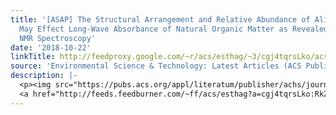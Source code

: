 ```yaml
---
title: '[ASAP] The Structural Arrangement and Relative Abundance of Aliphatic Units
  May Effect Long-Wave Absorbance of Natural Organic Matter as Revealed by <sup>1</sup>H
  NMR Spectroscopy'
date: '2018-10-22'
linkTitle: http://feedproxy.google.com/~r/acs/esthag/~3/cgj4tqrsLko/acs.est.8b01029
source: 'Environmental Science & Technology: Latest Articles (ACS Publications)'
description: |-
  <p><img src="https://pubs.acs.org/appl/literatum/publisher/achs/journals/content/esthag/0/esthag.ahead-of-print/acs.est.8b01029/20181020/images/medium/es-2018-01029p_0007.gif" alt="TOC Graphic"/></p><div><cite>Environmental Science & Technology</cite></div><div>DOI: 10.1021/acs.est.8b01029</div><div class="feedflare">
  <a href="http://feeds.feedburner.com/~ff/acs/esthag?a=cgj4tqrsLko:RkZENqbkXl8:yIl2AUoC8zA"><img src="http://feeds.feedburner.com/~ff/acs/esthag?d=yIl2AUoC8zA" border="0"></img></a>
---
```

